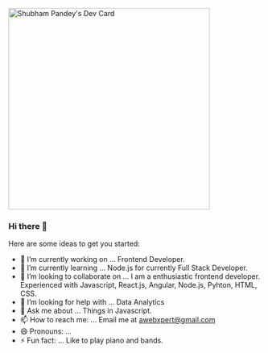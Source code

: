<a href="https://app.daily.dev/kautily"><img src="https://api.daily.dev/devcards/550fadcca8ff441f9f1536b7d79eea8e.png?r=ydj" width="400" alt="Shubham Pandey's Dev Card"/></a>

### Hi there 👋

Here are some ideas to get you started:

- 🔭 I’m currently working on ... Frontend Developer.
- 🌱 I’m currently learning ... Node.js for currently Full Stack Developer.
- 👯 I’m looking to collaborate on ... I am a enthusiastic frontend developer. Experienced with Javascript, React.js, Angular, Node.js, Pyhton, HTML, CSS.
- 🤔 I’m looking for help with ... Data Analytics
- 💬 Ask me about ... Things in Javascript.
- 📫 How to reach me: ... Email me at awebxpert@gmail.com
- 😄 Pronouns: ...
- ⚡ Fun fact: ... Like to play piano and bands.
